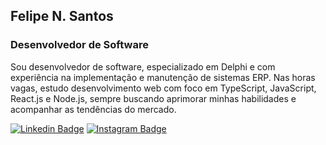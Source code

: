 ## Felipe N. Santos
### Desenvolvedor de Software
Sou desenvolvedor de software, especializado em Delphi e com experiência na implementação e manutenção de sistemas ERP. Nas horas vagas, estudo desenvolvimento web com foco em TypeScript, JavaScript, React.js e Node.js, sempre buscando aprimorar minhas habilidades e acompanhar as tendências do mercado.

<a href="https://www.linkedin.com/in/felipens-dev/"><img alt="Linkedin Badge" src="https://img.shields.io/badge/-Felipe%20N.%20Santos-6633cc?style=flat-square&logo=Linkedin&logoColor=white&link=https://www.linkedin.com/in/felipens-dev/"/></a> <a href="https://www.instagram.com/felipens.dev/"><img alt="Instagram Badge" src="https://img.shields.io/badge/-Felipe%20N.%20Santos-6633cc?style=flat-square&logo=Instagram&logoColor=white&link=https://www.instagram.com/in/felipens-dev/"/></a>


<!---
felipens99/felipens99 is a ✨ special ✨ repository because its `README.md` (this file) appears on your GitHub profile.
You can click the Preview link to take a look at your changes.
--->
